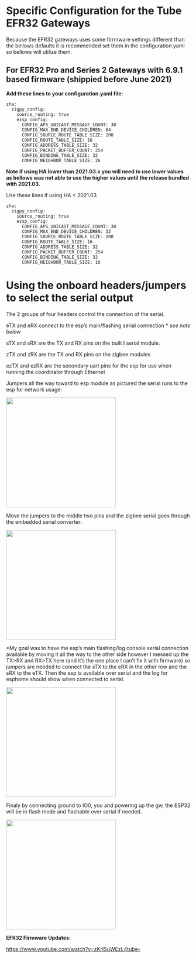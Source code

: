 # Specific Configuration for the Tube EFR32 Gateways
Because the EFR32 gateways uses some firrmware settings different than the bellows defaults it is recommended set them in the configuration.yaml so bellows will utilize them.



## For EFR32 Pro and Series 2 Gateways with 6.9.1 based firmware (shippied before June 2021)
**Add these lines to your configuration.yaml file:**

```
zha:
  zigpy_config:
    source_routing: true
    ezsp_config:
      CONFIG_APS_UNICAST_MESSAGE_COUNT: 30
      CONFIG_MAX_END_DEVICE_CHILDREN: 64
      CONFIG_SOURCE_ROUTE_TABLE_SIZE: 200
      CONFIG_ROUTE_TABLE_SIZE: 16
      CONFIG_ADDRESS_TABLE_SIZE: 32
      CONFIG_PACKET_BUFFER_COUNT: 254
      CONFIG_BINDING_TABLE_SIZE: 32
      CONFIG_NEIGHBOR_TABLE_SIZE: 26
```

**Note if using HA lower than 2021.03.x you will need to use lower values as bellows was not able to use the higher values until the release bundled with 2021.03.**

Use these lines if using HA < 2021.03

```
zha:
  zigpy_config:
    source_routing: true
    ezsp_config:
      CONFIG_APS_UNICAST_MESSAGE_COUNT: 30
      CONFIG_MAX_END_DEVICE_CHILDREN: 32
      CONFIG_SOURCE_ROUTE_TABLE_SIZE: 200
      CONFIG_ROUTE_TABLE_SIZE: 16
      CONFIG_ADDRESS_TABLE_SIZE: 32
      CONFIG_PACKET_BUFFER_COUNT: 254
      CONFIG_BINDING_TABLE_SIZE: 32
      CONFIG_NEIGHBOR_TABLE_SIZE: 16
```




# Using the onboard headers/jumpers to select the serial output

The 2 groups of four headers control the connection of the serial.

  eTX and eRX connect to the esp’s main/flashing serial connection * *see note below*

  sTX and sRX are the TX and RX pins on the built I serial module.

  zTX and zRX are the TX and RX pins on the zigbee modules

  ezTX and ezRX are the secondary uart pins for the esp for use when running the coordinator through Ethernet

Jumpers all the way toward to esp module as pictured the serial runs to the esp for network usage:

 <img src="https://github.com/tube0013/tube_gateways/raw/main/images/efr32_ztoeth.png" width="300">


Move the jumpers to the middle two pins and the zigbee serial goes through the embedded serial converter:

<img src="https://github.com/tube0013/tube_gateways/raw/main/images/efr32_ztos.png" width="300">

*My goal was to have the esp’s main flashing/log console serial connection available by moving it all the way to the other side however I messed up the TX>RX and RX>TX here (and it’s the one place I can’t fix it with firmware) so jumpers are needed to connect the sTX to the eRX in the other row and the sRX to the eTX. Then the esp is available over serial and the log for esphome should show when connected to serial.

<img src="https://github.com/tube0013/tube_gateways/raw/main/images/efr32_etos.png" width="300">

Finaly by connecting ground to IO0, you and powering up the gw, the ESP32 will be in flash mode and flashable over serial if needed.

<img src="https://github.com/tube0013/tube_gateways/raw/main/images/efr32_espflash.png" width="300">


**EFR32 Firmware Updates:**

https://www.youtube.com/watch?v=zKrISuWEzL4tube-